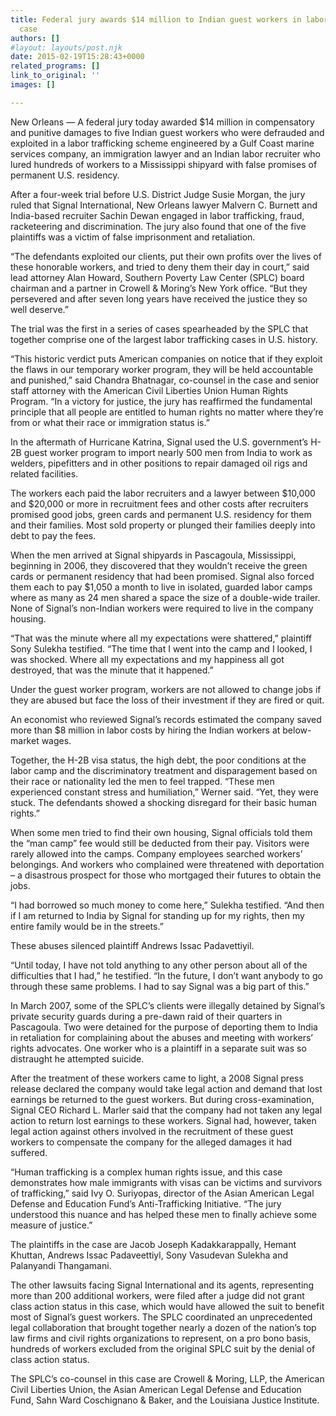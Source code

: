 ```yaml
---
title: Federal jury awards $14 million to Indian guest workers in labor trafficking
  case
authors: []
#layout: layouts/post.njk
date: 2015-02-19T15:28:43+0000
related_programs: []
link_to_original: ''
images: []

---
```

New Orleans — A federal jury today awarded $14 million in compensatory and
punitive damages to five Indian guest workers who were defrauded and exploited
in a labor trafficking scheme engineered by a Gulf Coast marine services
company, an immigration lawyer and an Indian labor recruiter who lured hundreds
of workers to a Mississippi shipyard with false promises of permanent U.S.
residency.

After a four-week trial before U.S. District Judge Susie Morgan, the jury ruled
that Signal International, New Orleans lawyer Malvern C. Burnett and India-based
recruiter Sachin Dewan engaged in labor trafficking, fraud, racketeering and
discrimination. The jury also found that one of the five plaintiffs was a victim
of false imprisonment and retaliation.

“The defendants exploited our clients, put their own profits over the lives of
these honorable workers, and tried to deny them their day in court,” said lead
attorney Alan Howard, Southern Poverty Law Center (SPLC) board chairman and a
partner in Crowell & Moring’s New York office. “But they persevered and after
seven long years have received the justice they so well deserve.”

The trial was the first in a series of cases spearheaded by the SPLC that
together comprise one of the largest labor trafficking cases in U.S. history.

“This historic verdict puts American companies on notice that if they exploit
the flaws in our temporary worker program, they will be held accountable and
punished,” said Chandra Bhatnagar, co-counsel in the case and senior staff
attorney with the American Civil Liberties Union Human Rights Program. “In a
victory for justice, the jury has reaffirmed the fundamental principle that all
people are entitled to human rights no matter where they’re from or what their
race or immigration status is.”

In the aftermath of Hurricane Katrina, Signal used the U.S. government’s H-2B
guest worker program to import nearly 500 men from India to work as welders,
pipefitters and in other positions to repair damaged oil rigs and related
facilities.

The workers each paid the labor recruiters and a lawyer between $10,000 and
$20,000 or more in recruitment fees and other costs after recruiters promised
good jobs, green cards and permanent U.S. residency for them and their families.
Most sold property or plunged their families deeply into debt to pay the fees.

When the men arrived at Signal shipyards in Pascagoula, Mississippi, beginning
in 2006, they discovered that they wouldn’t receive the green cards or permanent
residency that had been promised. Signal also forced them each to pay $1,050 a
month to live in isolated, guarded labor camps where as many as 24 men shared a
space the size of a double-wide trailer. None of Signal’s non-Indian workers
were required to live in the company housing.

“That was the minute where all my expectations were shattered,” plaintiff Sony
Sulekha testified. “The time that I went into the camp and I looked, I was
shocked. Where all my expectations and my happiness all got destroyed, that was
the minute that it happened.”

Under the guest worker program, workers are not allowed to change jobs if they
are abused but face the loss of their investment if they are fired or quit.

An economist who reviewed Signal’s records estimated the company saved more than
$8 million in labor costs by hiring the Indian workers at below-market wages.

Together, the H-2B visa status, the high debt, the poor conditions at the labor
camp and the discriminatory treatment and disparagement based on their race or
nationality led the men to feel trapped. “These men experienced constant stress
and humiliation,” Werner said. “Yet, they were stuck. The defendants showed a
shocking disregard for their basic human rights.”

When some men tried to find their own housing, Signal officials told them the
“man camp” fee would still be deducted from their pay. Visitors were rarely
allowed into the camps. Company employees searched workers’ belongings. And
workers who complained were threatened with deportation – a disastrous prospect
for those who mortgaged their futures to obtain the jobs.

“I had borrowed so much money to come here,” Sulekha testified. “And then if I
am returned to India by Signal for standing up for my rights, then my entire
family would be in the streets.”

These abuses silenced plaintiff Andrews Issac Padavettiyil.

“Until today, I have not told anything to any other person about all of the
difficulties that I had,” he testified. “In the future, I don’t want anybody to
go through these same problems. I had to say Signal was a big part of this.”

In March 2007, some of the SPLC’s clients were illegally detained by Signal’s
private security guards during a pre-dawn raid of their quarters in Pascagoula.
Two were detained for the purpose of deporting them to India in retaliation for
complaining about the abuses and meeting with workers’ rights advocates. One
worker who is a plaintiff in a separate suit was so distraught he attempted
suicide.

After the treatment of these workers came to light, a 2008 Signal press release
declared the company would take legal action and demand that lost earnings be
returned to the guest workers. But during cross-examination, Signal CEO Richard
L. Marler said that the company had not taken any legal action to return lost
earnings to these workers. Signal had, however, taken legal action against
others involved in the recruitment of these guest workers to compensate the
company for the alleged damages it had suffered.

“Human trafficking is a complex human rights issue, and this case demonstrates
how male immigrants with visas can be victims and survivors of trafficking,”
said Ivy O. Suriyopas, director of the Asian American Legal Defense and
Education Fund’s Anti-Trafficking Initiative. “The jury understood this nuance
and has helped these men to finally achieve some measure of justice.”

The plaintiffs in the case are Jacob Joseph Kadakkarappally, Hemant Khuttan,
Andrews Issac Padaveettiyl, Sony Vasudevan Sulekha and Palanyandi Thangamani.

The other lawsuits facing Signal International and its agents, representing more
than 200 additional workers, were filed after a judge did not grant class action
status in this case, which would have allowed the suit to benefit most of
Signal’s guest workers. The SPLC coordinated an unprecedented legal
collaboration that brought together nearly a dozen of the nation’s top law firms
and civil rights organizations to represent, on a pro bono basis, hundreds of
workers excluded from the original SPLC suit by the denial of class action
status.

The SPLC’s co-counsel in this case are Crowell & Moring, LLP, the American Civil
Liberties Union, the Asian American Legal Defense and Education Fund, Sahn Ward
Coschignano & Baker, and the Louisiana Justice Institute.